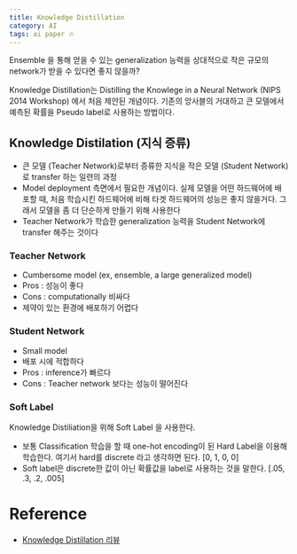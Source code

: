 ```yaml
---
title: Knowledge Distillation
category: AI
tags: ai paper 🔥
---
```


Ensemble 을 통해 얻을 수 있는 generalization 능력을 상대적으로 작은 규모의 network가 받을 수 있다면 좋지 않을까? 

<!--more-->

Knowledge Distillation는 Distilling the Knowlege in a Neural Network (NIPS 2014 Workshop) 에서 처음 제안된 개념이다. 기존의 앙사블의 거대하고 큰 모델에서 예측된 확률을 Pseudo label로 사용하는 방법이다. 

## Knowledge Distilation (지식 증류)

- 큰 모델 (Teacher Network)로부터 증류한 지식을 작은 모델 (Student Network)로  transfer 하는 일련의 과정
- Model deployment 측면에서 필요한 개념이다. 실제 모델을 어떤 하드웨어에 배포할 때, 처음 학습시킨 하드웨어에 비해 타겟 하드웨어의 성능은 좋지 않을거다. 그래서 모델을 좀 더 단순하게 만들기 위해 사용한다
- Teacher Network가 학습한 generalization 능력을 Student Network에 transfer 해주는 것이다

### Teacher Network

- Cumbersome model (ex, ensemble, a large generalized model)
- Pros : 성능이 좋다
- Cons : computationally 비싸다
- 제약이 있는 환경에 배포하기 어렵다

### Student Network

- Small model
- 배포 시에 적합하다
- Pros : inference가 빠르다
- Cons : Teacher network 보다는 성능이 떨어진다

### Soft Label

Knowledge Distiliation을 위해 Soft Label 을 사용한다. 

- 보통 Classification 학습을 할 때 one-hot encoding이 된 Hard Label을 이용해 학습한다. 여기서 hard를 discrete 라고 생각하면 된다. [0, 1, 0, 0]
- Soft label은 discrete한 값이 아닌 확률값을 label로 사용하는 것을 말한다. [.05, .3, .2, .005]

# Reference

- [Knowledge Distillation 리뷰](https://ezobear.github.io/model%20compression/2020/01/02/KD-post.html)